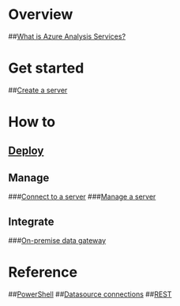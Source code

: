 # Overview
##[What is Azure Analysis Services?](analysis-services-overview.md)
# Get started
##[Create a server](analysis-services-create-server.md)

# How to 
## [Deploy](analysis-services-deploy.md)
## Manage
###[Connect to a server](analysis-services-connect.md)
###[Manage a server](analysis-services-manage.md)
## Integrate
###[On-premise data gateway](analysis-services-gateway.md)

# Reference
##[PowerShell](https://docs.microsoft.com/en-us/powershell/resourcemanager)
##[Datasource connections](analysis-services-datasource.md)
##[REST](/rest/api/analysisservices/)